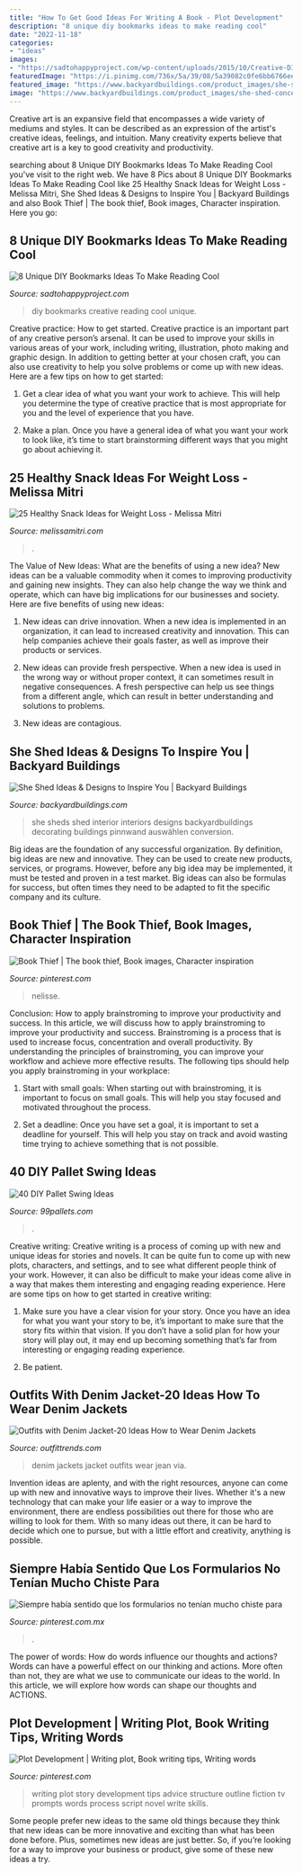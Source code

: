 ```yaml
---
title: "How To Get Good Ideas For Writing A Book - Plot Development"
description: "8 unique diy bookmarks ideas to make reading cool"
date: "2022-11-18"
categories:
- "ideas"
images:
- "https://sadtohappyproject.com/wp-content/uploads/2015/10/Creative-DIY-Bookmarks-Ideas234.jpg"
featuredImage: "https://i.pinimg.com/736x/5a/39/08/5a39082c0fe6bb6766ee486c1b4cbda7.jpg"
featured_image: "https://www.backyardbuildings.com/product_images/she-shed-concept-interior-1.jpg"
image: "https://www.backyardbuildings.com/product_images/she-shed-concept-interior-1.jpg"
---
```



Creative art is an expansive field that encompasses a wide variety of mediums and styles. It can be described as an expression of the artist's creative ideas, feelings, and intuition. Many creativity experts believe that creative art is a key to good creativity and productivity.

	

		
searching about 8 Unique DIY Bookmarks Ideas To Make Reading Cool you've visit to the right web. We have 8 Pics about 8 Unique DIY Bookmarks Ideas To Make Reading Cool like 25 Healthy Snack Ideas for Weight Loss - Melissa Mitri, She Shed Ideas &amp; Designs to Inspire You | Backyard Buildings and also Book Thief | The book thief, Book images, Character inspiration. Here you go:
		
    
## 8 Unique DIY Bookmarks Ideas To Make Reading Cool

<img loading=lazy src="https://sadtohappyproject.com/wp-content/uploads/2015/10/Creative-DIY-Bookmarks-Ideas234.jpg" onerror="this.onerror=null;this.src='https://tse1.mm.bing.net/th?id=OIP.JPcctWz542WKpMF1-kCwdAHaJ4&amp;pid=15.1';" alt="8 Unique DIY Bookmarks Ideas To Make Reading Cool">

_Source: sadtohappyproject.com_

>diy bookmarks creative reading cool unique. 

	

Creative practice: How to get started.
Creative practice is an important part of any creative person’s arsenal. It can be used to improve your skills in various areas of your work, including writing, illustration, photo making and graphic design. In addition to getting better at your chosen craft, you can also use creativity to help you solve problems or come up with new ideas. Here are a few tips on how to get started:
1. Get a clear idea of what you want your work to achieve. This will help you determine the type of creative practice that is most appropriate for you and the level of experience that you have.

2. Make a plan. Once you have a general idea of what you want your work to look like, it’s time to start brainstorming different ways that you might go about achieving it.

    
## 25 Healthy Snack Ideas For Weight Loss - Melissa Mitri

<img loading=lazy src="https://melissamitri.com/wp-content/uploads/2020/09/Healthy-snack-ideas.jpg" onerror="this.onerror=null;this.src='https://tse2.mm.bing.net/th?id=OIP.iz7oxWmWKE5ewXZLUnhhHwHaLH&amp;pid=15.1';" alt="25 Healthy Snack Ideas for Weight Loss - Melissa Mitri">

_Source: melissamitri.com_

>. 

	

The Value of New Ideas: What are the benefits of using a new idea?
New ideas can be a valuable commodity when it comes to improving productivity and gaining new insights. They can also help change the way we think and operate, which can have big implications for our businesses and society. Here are five benefits of using new ideas:
1. New ideas can drive innovation. When a new idea is implemented in an organization, it can lead to increased creativity and innovation. This can help companies achieve their goals faster, as well as improve their products or services.

2. New ideas can provide fresh perspective. When a new idea is used in the wrong way or without proper context, it can sometimes result in negative consequences. A fresh perspective can help us see things from a different angle, which can result in better understanding and solutions to problems.

3. New ideas are contagious.

    
## She Shed Ideas &amp; Designs To Inspire You | Backyard Buildings

<img loading=lazy src="https://www.backyardbuildings.com/product_images/she-shed-concept-interior-1.jpg" onerror="this.onerror=null;this.src='https://tse2.mm.bing.net/th?id=OIP.bIe3NYquuq-wHrEvpG_B9QHaJ4&amp;pid=15.1';" alt="She Shed Ideas &amp; Designs to Inspire You | Backyard Buildings">

_Source: backyardbuildings.com_

>she sheds shed interior interiors designs backyardbuildings decorating buildings pinnwand auswählen conversion. 

	

Big ideas are the foundation of any successful organization. By definition, big ideas are new and innovative. They can be used to create new products, services, or programs. However, before any big idea may be implemented, it must be tested and proven in a test market. Big ideas can also be formulas for success, but often times they need to be adapted to fit the specific company and its culture.

    
## Book Thief | The Book Thief, Book Images, Character Inspiration

<img loading=lazy src="https://i.pinimg.com/736x/bc/7d/79/bc7d79a20c1d5c19adb3eaeff491ec58.jpg" onerror="this.onerror=null;this.src='https://tse3.mm.bing.net/th?id=OIP.uT-0OavAyPjDXqzP7_Hn9gDLEy&amp;pid=15.1';" alt="Book Thief | The book thief, Book images, Character inspiration">

_Source: pinterest.com_

>nelisse. 

	

Conclusion: How to apply brainstroming to improve your productivity and success.
In this article, we will discuss how to apply brainstroming to improve your productivity and success. Brainstroming is a process that is used to increase focus, concentration and overall productivity. By understanding the principles of brainstroming, you can improve your workflow and achieve more effective results. The following tips should help you apply brainstroming in your workplace: 
1) Start with small goals: When starting out with brainstroming, it is important to focus on small goals. This will help you stay focused and motivated throughout the process. 

2) Set a deadline: Once you have set a goal, it is important to set a deadline for yourself. This will help you stay on track and avoid wasting time trying to achieve something that is not possible.

    
## 40 DIY Pallet Swing Ideas

<img loading=lazy src="https://www.99pallets.com/wp-content/uploads/2013/12/pallet-swing-17.jpg" onerror="this.onerror=null;this.src='https://tse3.mm.bing.net/th?id=OIP.jc-Da7ygvmI0uIHA0Y1INAHaJ6&amp;pid=15.1';" alt="40 DIY Pallet Swing Ideas">

_Source: 99pallets.com_

>. 

	

Creative writing:
Creative writing is a process of coming up with new and unique ideas for stories and novels. It can be quite fun to come up with new plots, characters, and settings, and to see what different people think of your work. However, it can also be difficult to make your ideas come alive in a way that makes them interesting and engaging reading experience. Here are some tips on how to get started in creative writing: 
1. Make sure you have a clear vision for your story. Once you have an idea for what you want your story to be, it’s important to make sure that the story fits within that vision. If you don’t have a solid plan for how your story will play out, it may end up becoming something that’s far from interesting or engaging reading experience. 

2. Be patient.

    
## Outfits With Denim Jacket-20 Ideas How To Wear Denim Jackets

<img loading=lazy src="https://www.outfittrends.com/wp-content/uploads/2014/02/Women-Denim-Jackets-Fashion.jpg" onerror="this.onerror=null;this.src='https://tse2.mm.bing.net/th?id=OIP.tYXqWBasXKOZ5U-tb9F7MwHaLD&amp;pid=15.1';" alt="Outfits with Denim Jacket-20 Ideas How to Wear Denim Jackets">

_Source: outfittrends.com_

>denim jackets jacket outfits wear jean via. 

	

Invention ideas are aplenty, and with the right resources, anyone can come up with new and innovative ways to improve their lives. Whether it's a new technology that can make your life easier or a way to improve the environment, there are endless possibilities out there for those who are willing to look for them. With so many ideas out there, it can be hard to decide which one to pursue, but with a little effort and creativity, anything is possible.

    
## Siempre Había Sentido Que Los Formularios No Tenían Mucho Chiste Para

<img loading=lazy src="https://i.pinimg.com/736x/5a/39/08/5a39082c0fe6bb6766ee486c1b4cbda7.jpg" onerror="this.onerror=null;this.src='https://tse2.mm.bing.net/th?id=OIP.4qWLIRVTHonmxc75I05utQHaHa&amp;pid=15.1';" alt="Siempre había sentido que los formularios no tenían mucho chiste para">

_Source: pinterest.com.mx_

>. 

	

The power of words: How do words influence our thoughts and actions?
Words can have a powerful effect on our thinking and actions. More often than not, they are what we use to communicate our ideas to the world. In this article, we will explore how words can shape our thoughts and ACTIONS.

    
## Plot Development | Writing Plot, Book Writing Tips, Writing Words

<img loading=lazy src="https://i.pinimg.com/736x/6b/3f/63/6b3f6327ad586036693f2e7ee0c5941d.jpg" onerror="this.onerror=null;this.src='https://tse2.mm.bing.net/th?id=OIP.m32UUOUJCDGC9XvCJiDILAHaLH&amp;pid=15.1';" alt="Plot Development | Writing plot, Book writing tips, Writing words">

_Source: pinterest.com_

>writing plot story development tips advice structure outline fiction tv prompts words process script novel write skills. 

	

Some people prefer new ideas to the same old things because they think that new ideas can be more innovative and exciting than what has been done before. Plus, sometimes new ideas are just better. So, if you’re looking for a way to improve your business or product, give some of these new ideas a try.

